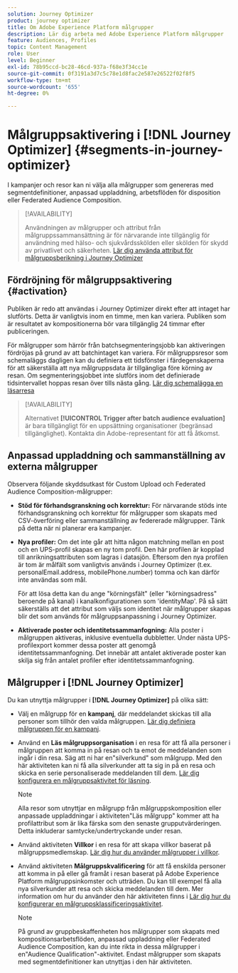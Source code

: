 ```yaml
---
solution: Journey Optimizer
product: journey optimizer
title: Om Adobe Experience Platform målgrupper
description: Lär dig arbeta med Adobe Experience Platform målgrupper
feature: Audiences, Profiles
topic: Content Management
role: User
level: Beginner
exl-id: 78b95ccd-bc28-46cd-937a-f68e3f34cc1e
source-git-commit: 0f3191a3d7c5c78e1d8fac2e587e26522f02f8f5
workflow-type: tm+mt
source-wordcount: '655'
ht-degree: 0%

---
```


# Målgruppsaktivering i [!DNL Journey Optimizer] {#segments-in-journey-optimizer}

I kampanjer och resor kan ni välja alla målgrupper som genereras med segmentdefinitioner, anpassad uppladdning, arbetsflöden för disposition eller Federated Audience Composition.

>[!AVAILABILITY]
>
>Användningen av målgrupper och attribut från målgruppssammansättning är för närvarande inte tillgänglig för användning med hälso- och sjukvårdsskölden eller skölden för skydd av privatlivet och säkerheten. [Lär dig använda attribut för målgruppsberikning i Journey Optimizer](../audience/about-audiences.md#enrichment)

## Fördröjning för målgruppsaktivering {#activation}

Publiken är redo att användas i Journey Optimizer direkt efter att intaget har slutförts. Detta är vanligtvis inom en timme, men kan variera. Publiken som är resultatet av kompositionerna bör vara tillgänglig 24 timmar efter publiceringen.

För målgrupper som härrör från batchsegmenteringsjobb kan aktiveringen fördröjas på grund av att batchintaget kan variera. För målgruppsresor som schemaläggs dagligen kan du definiera ett tidsfönster i färdegenskaperna för att säkerställa att nya målgruppsdata är tillgängliga före körning av resan. Om segmenteringsjobbet inte slutförs inom det definierade tidsintervallet hoppas resan över tills nästa gång. [Lär dig schemalägga en läsarresa](../building-journeys/read-audience.md)

>[!AVAILABILITY]
>
>Alternativet **[!UICONTROL Trigger after batch audience evaluation]** är bara tillgängligt för en uppsättning organisationer (begränsad tillgänglighet). Kontakta din Adobe-representant för att få åtkomst.

## Anpassad uppladdning och sammanställning av externa målgrupper

Observera följande skyddsutkast för Custom Upload och Federated Audience Composition-målgrupper:

* **Stöd för förhandsgranskning och korrektur:** För närvarande stöds inte förhandsgranskning och korrektur för målgrupper som skapats med CSV-överföring eller sammanställning av federerade målgrupper. Tänk på detta när ni planerar era kampanjer.

* **Nya profiler:** Om det inte går att hitta någon matchning mellan en post och en UPS-profil skapas en ny tom profil. Den här profilen är kopplad till anrikningsattributen som lagras i datasjön. Eftersom den nya profilen är tom är målfält som vanligtvis används i Journey Optimizer (t.ex. personalEmail.address, mobilePhone.number) tomma och kan därför inte användas som mål.

  För att lösa detta kan du ange &quot;körningsfält&quot; (eller &quot;körningsadress&quot; beroende på kanal) i kanalkonfigurationen som &#39;identityMap&#39;. På så sätt säkerställs att det attribut som väljs som identitet när målgrupper skapas blir det som används för målgruppsanpassning i Journey Optimizer.

* **Aktiverade poster och identitetssammanfogning:** Alla poster i målgruppen aktiveras, inklusive eventuella dubbletter. Under nästa UPS-profilexport kommer dessa poster att genomgå identitetssammanfogning. Det innebär att antalet aktiverade poster kan skilja sig från antalet profiler efter identitetssammanfogning.

## Målgrupper i [!DNL Journey Optimizer]

Du kan utnyttja målgrupper i **[!DNL Journey Optimizer]** på olika sätt:

* Välj en målgrupp för en **kampanj**, där meddelandet skickas till alla personer som tillhör den valda målgruppen. [Lär dig definiera målgruppen för en kampanj](../campaigns/create-campaign.md#define-the-audience-audience).

* Använd en **Läs målgruppsorganisation** i en resa för att få alla personer i målgruppen att komma in på resan och ta emot de meddelanden som ingår i din resa. Säg att ni har en&quot;silverkund&quot; som målgrupp. Med den här aktiviteten kan ni få alla silverkunder att ta sig in på en resa och skicka en serie personaliserade meddelanden till dem. [Lär dig konfigurera en målgruppsaktivitet för läsning](../building-journeys/read-audience.md#configuring-segment-trigger-activity).

  >[!NOTE]
  >
  >Alla resor som utnyttjar en målgrupp från målgruppskomposition eller anpassade uppladdningar i aktiviteten&quot;Läs målgrupp&quot; kommer att ha profilattribut som är lika färska som den senaste grupputvärderingen. Detta inkluderar samtycke/undertryckande under resan.

* Använd aktiviteten **Villkor** i en resa för att skapa villkor baserat på målgruppsmedlemskap. [Lär dig hur du använder målgrupper i villkor](../building-journeys/condition-activity.md#using-a-segment).

* Använd aktiviteten **Målgruppskvalificering** för att få enskilda personer att komma in på eller gå framåt i resan baserat på Adobe Experience Platform målgruppsinkomster och utträden. Du kan till exempel få alla nya silverkunder att resa och skicka meddelanden till dem. Mer information om hur du använder den här aktiviteten finns i [Lär dig hur du konfigurerar en målgruppsklassificeringsaktivitet](../building-journeys/audience-qualification-events.md).

  >[!NOTE]
  >
  >På grund av gruppbeskaffenheten hos målgrupper som skapats med kompositionsarbetsflöden, anpassad uppladdning eller Federated Audience Composition, kan du inte rikta in dessa målgrupper i en&quot;Audience Qualification&quot;-aktivitet. Endast målgrupper som skapats med segmentdefinitioner kan utnyttjas i den här aktiviteten.
